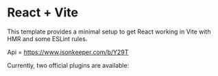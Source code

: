 # React + Vite

This template provides a minimal setup to get React working in Vite with HMR and some ESLint rules.

Api = https://www.jsonkeeper.com/b/Y29T

Currently, two official plugins are available:


